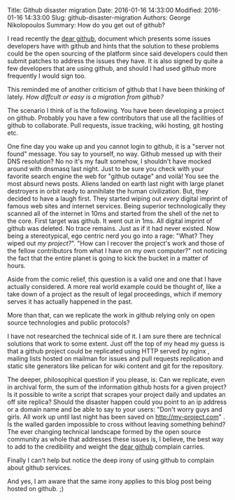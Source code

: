 Title: Github disaster migration
Date: 2016-01-16 14:33:00
Modified: 2016-01-16 14:33:00
Slug: github-disaster-migration
Authors: George Nikolopoulos
Summary: How do you get out of github?

I read recently the [dear github][1], document
which presents some issues developers have with github and hints that the solution
to these problems could be the open sourcing of the platform since said developers could
then submit patches to address the issues they have. It is also signed by quite a few developers
that are using github, and should I had used github more frequently I would sign too.

This reminded me of another criticism of github that I have been thinking of lately.
_How diffcult or easy is a migration from github?_

The scenario I think of is the following. You have been developing a project on github.
Probably you have a few contributors that use all the facilities of github to collaborate.
Pull requests, issue tracking, wiki hosting, git hosting etc.

One fine day you wake up and you cannot login to github, it is a "server not found" message.
You say to yourself, no way. Github messed up with their DNS resolution? No no it's my fault
somehow, I shouldn't have mocked around with dnsmasq last night. Just to be sure you check
with your favorite search engine the web for "github outage" and voilà!
You see the most absurd news posts. Aliens landed on earth last night with large planet destroyers
in orbit ready to annihilate the human civilization. But, they decided to have a laugh first.
They started wiping out _every_ digital imprint of famous web sites and internet services.
Being superior technologically they scanned all of the internet in 10ms and started from the shell
of the net to the core. First target was github. It went out in 1ms.
All digital imprint of github was deleted.  No trace remains. Just as if it had never existed.
Now being a stereotypical, ego centric nerd you go into a rage: "What? They wiped out _my project?_".
"How can I recover the project's work and those of the fellow contributors from what I have on my own computer?"
not noticing the fact that the entire planet is going to kick the bucket in a matter of hours.

Aside from the comic relief, this question is a valid one and one that I have actually considered. A more real world
example could be thought of, like a take down of a project as the result of legal proceedings, which
if memory serves it has actually happened in the past.

More than that, can we replicate the work in github relying only on open source technologies
and public protocols?

I have not researched the technical side of it. I am sure there are technical solutions that work
to some extent.  Just off the top of my head my guess is that a github project could be replicated using HTTP served by nginx ,
mailing lists hosted on mailman for issues and pull requests replication and  static site generators like pelican
for wiki content and git for the repository.

The deeper, philosophical question if you please, is: Can we replicate, even in
archival form, the sum of the information github hosts for a given project? Is it possible to
write a script that scrapes your project daily and updates an off site replica? Should the disaster
happen could you point to an ip address or a domain name and be able to say to your users: "Don't worry guys and girls.
All work up until last night has been saved on http://my-project.com" .
Is the walled garden impossible to cross without leaving something behind? The ever changing technical landscape
formed by the open source community as whole that addresses these issues is, I believe, the best way
to add to the credibility and weight the [dear github][1] complain carries.

Finally I can't help but notice the deep irony of using github to complain about github services.

And yes, I am aware that the same irony applies to this blog post being hosted on github. ;)

[1]: https://github.com/dear-github/dear-github
